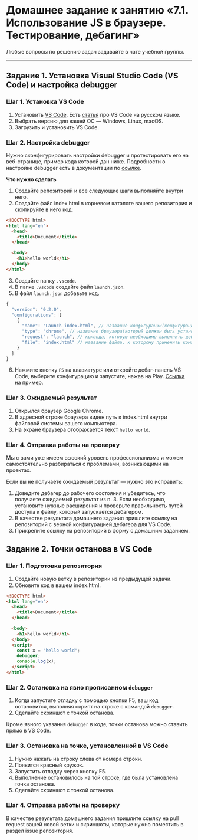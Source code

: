 # Домашнее задание к занятию «7.1. Использование JS в браузере. Тестирование, дебагинг»

Любые вопросы по решению задач задавайте в чате учебной группы.

---

## Задание 1. Установка Visual Studio Сode (VS Code) и настройка debugger

### Шаг 1. Установка VS Code

1. Установить [VS Code](https://code.visualstudio.com/download). Есть [статья](https://habr.com/ru/post/490754/) про VS Code на русском языке.
2. Выбрать версию для вашей ОС — Windows, Linux, macOS.
3. Загрузить и установить VS Code.

### Шаг 2. Настройка debugger

Нужно сконфигурировать настройки debugger и протестировать его на веб-странице, пример кода которой дан ниже. Подробности о настройке debugger есть в документации по [ссылке](https://code.visualstudio.com/docs/editor/debugging).

**Что нужно сделать**
1. Создайте репозиторий и все следующие шаги выполняйте внутри него.
2. Создайте файл index.html в корневом каталоге вашего репозитория и скопируйте в него код:

  ```html
  <!DOCTYPE html>
  <html lang="en">
    <head>
      <title>Document</title>
    </head>

    <body>
      <h1>hello world</h1>
    </body>
  </html>
  ```

  3. Создайте папку `.vscode`.
  4. В папке `.vscode` создайте файл `launch.json`.
  5. В файл `launch.json` добавьте код.

  ```javascript
  {
    "version": "0.2.0",
    "configurations": [
      {
        "name": "Launch index.html", // название конфигурации(конфигураций может быть много, сделано для удобства запуска из debug-панели в VS Code)
        "type": "chrome", // название браузера(который должен быть установлен) в котором будет открыт тестируемый файл
        "request": "launch", // команда, которую необходимо выполнить дебагеру
        "file": "index.html" // название файла, к которому применить команду из пункта "request"
      }
    ]
  }
  ```

  6. Нажмите кнопку `F5` на клавиатуре или откройте дебаг-панель VS Code, выберите конфигурацию и запустите, нажав на Play.
    [Ссылка](https://code.visualstudio.com/assets/docs/editor/debugging/debugging_hero.png) на пример.

### Шаг 3. Ожидаемый результат

1. Открылся браузер Google Chrome. 
2. В адресной строке браузера виден путь к index.html внутри файловой системы вашего компьютера.
3. На экране браузера отображается текст `hello world`.

### Шаг 4. Отправка работы на проверку

Мы с вами уже имеем высокий уровень профессионализма и можем самостоятельно разбираться с проблемами, возникающими на проектах.

Если вы не получаете ожидаемый результат — нужно это исправить:

1. Доведите дебагер до рабочего состояния и убедитесь, что получаете ожидаемый результат из п. 3. Если необходимо, установите нужные расширения и проверьте правильность путей доступа к файлу, который запускается дебагером.
2. В качестве результата домашнего задания пришлите ссылку на репозиторий с верной конфигурацией дебагера для VS Code.
3. Прикрепите ссылку на репозиторий в форму с домашним заданием.

## Задание 2. Точки останова в VS Code

### Шаг 1. Подготовка репозитория

1. Создайте новую ветку в репозитории из предыдущей задачи.
2. Обновите код в вашем index.html.

```html
<!DOCTYPE html>
<html lang="en">
  <head>
    <title>Document</title>
  </head>

  <body>
    <h1>hello world</h1>
  </body>
  <script>
    const x = "hello world";
    debugger;
    console.log(x);
  </script>
</html>
```

### Шаг 2. Остановка на явно прописанном `debugger`

1. Когда запустите отладку с помощью кнопки F5, ваш код остановится, выполняя скрипт на строке с командой `debugger`.
2. Сделайте скриншот с точкой останова.

Кроме явного указания `debugger` в коде, точки останова можно ставить прямо в VS Code.

### Шаг 3. Остановка на точке, установленной в VS Code

1. Нужно нажать на строку слева от номера строки.
2. Появится красный кружок.
3. Запустить отладку через кнопку F5.
4. Выполнение остановилось на той строке, где была установлена точка останова.
5. Сделайте скриншот с точкой останова.

### Шаг 4. Отправка работы на проверку

В качестве результата домашнего задания пришлите ссылку на pull request вашей новой ветки и скриншоты, которые нужно поместить в раздел issue репозитория.
